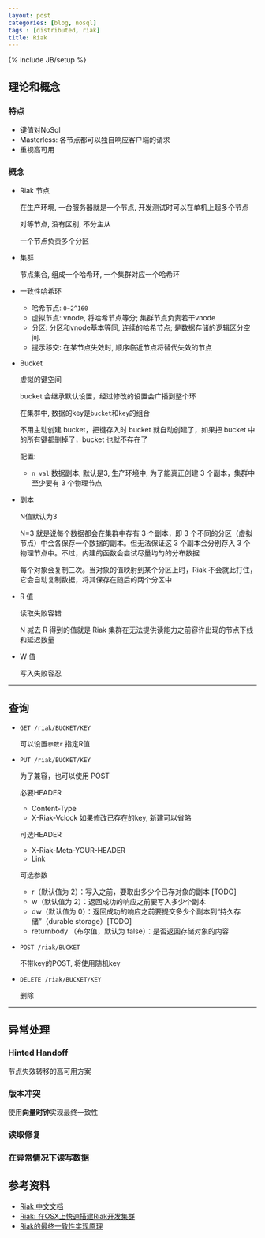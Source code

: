 ```yaml
---
layout: post
categories: [blog, nosql]
tags : [distributed, riak]
title: Riak
---
```

{% include JB/setup %}

## 理论和概念


### 特点

* 键值对NoSql
* Masterless: 各节点都可以独自响应客户端的请求
* 重视高可用

### 概念

* Riak 节点

  在生产环境, 一台服务器就是一个节点, 开发测试时可以在单机上起多个节点

  对等节点, 没有区别, 不分主从

  一个节点负责多个分区

* 集群

  节点集合, 组成一个哈希环, 一个集群对应一个哈希环

* 一致性哈希环

  * 哈希节点: `0~2^160`
  * 虚拟节点: vnode, 将哈希节点等分; 集群节点负责若干vnode
  * 分区: 分区和vnode基本等同, 连续的哈希节点; 是数据存储的逻辑区分空间.
  * 提示移交: 在某节点失效时, 顺序临近节点将替代失效的节点

* Bucket

  虚拟的键空间

  bucket 会继承默认设置，经过修改的设置会广播到整个环

  在集群中, 数据的key是`bucket`和`key`的组合

  不用主动创建 bucket，把键存入时 bucket 就自动创建了，如果把 bucket 中的所有键都删掉了，bucket 也就不存在了

  配置:

  * `n_val` 数据副本, 默认是3, 生产环境中, 为了能真正创建 3 个副本，集群中至少要有 3 个物理节点

* 副本

  N值默认为3

  N=3 就是说每个数据都会在集群中存有 3 个副本，即 3 个不同的分区（虚拟节点）中会各保存一个数据的副本。但无法保证这 3 个副本会分别存入 3 个物理节点中。不过，内建的函数会尝试尽量均匀的分布数据

  每个对象会复制三次。当对象的值映射到某个分区上时，Riak 不会就此打住，它会自动复制数据，将其保存在随后的两个分区中

* R 值

  读取失败容错

  N 减去 R 得到的值就是 Riak 集群在无法提供读能力之前容许出现的节点下线和延迟数量

* W 值

  写入失败容忍

---

## 查询

* `GET /riak/BUCKET/KEY`

  可以设置`参数r` 指定R值

* `PUT /riak/BUCKET/KEY`

  为了兼容，也可以使用 POST

  必要HEADER

  * Content-Type
  * X-Riak-Vclock 如果修改已存在的key, 新建可以省略

  可选HEADER

  * X-Riak-Meta-YOUR-HEADER
  * Link

  可选参数

  * r（默认值为 2）：写入之前，要取出多少个已存对象的副本 [TODO]
  * w（默认值为 2）：返回成功的响应之前要写入多少个副本
  * dw（默认值为 0）：返回成功的响应之前要提交多少个副本到“持久存储”（durable storage）[TODO]
  * returnbody （布尔值，默认为 false）：是否返回存储对象的内容

* `POST /riak/BUCKET`

  不带key的POST, 将使用随机key

* `DELETE /riak/BUCKET/KEY` 

  删除


---

## 异常处理

### Hinted Handoff

节点失效转移的高可用方案

### 版本冲突

使用**向量时钟**实现最终一致性

### 读取修复

### 在异常情况下读写数据

## 参考资料

* [Riak 中文文档](http://riak.com.cn/riak/latest/)
* [Riak: 在OSX上快速搭建Riak开发集群](https://segmentfault.com/a/1190000004885118)
* [Riak的最终一致性实现原理](http://www.searchdatabase.com.cn/showcontent_49785.htm)
